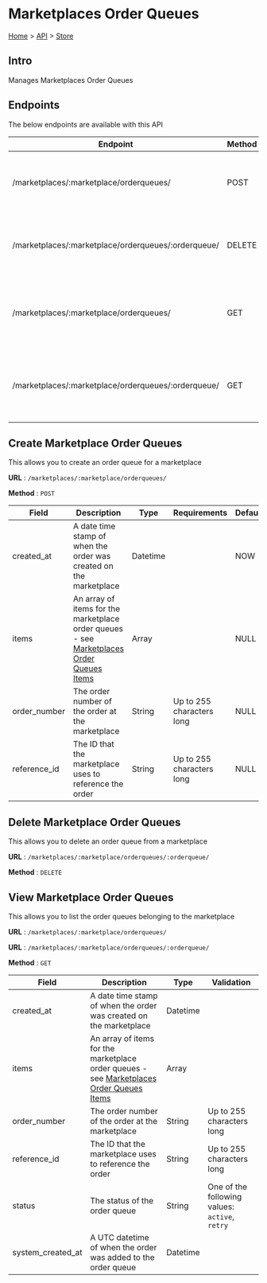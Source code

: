 # Marketplaces Order Queues
[Home](../../index.md) > [API](../index.md) > [Store](index.md)
## Intro
Manages Marketplaces Order Queues
## Endpoints
The below endpoints are available with this API

| Endpoint | Method | Description | |
| --- | --- | --- | --- |
| /marketplaces/:marketplace/orderqueues/ | POST | This allows you to create an order queue for a marketplace | [Details](#create-marketplace-order-queues) |
| /marketplaces/:marketplace/orderqueues/:orderqueue/ | DELETE | This allows you to delete an order queue from a marketplace | [Details](#delete-marketplace-order-queues) |
| /marketplaces/:marketplace/orderqueues/ | GET | This allows you to list the order queues belonging to the marketplace | [Details](#view-marketplace-order-queues) |
| /marketplaces/:marketplace/orderqueues/:orderqueue/ | GET | This allows you to list the order queues belonging to the marketplace | [Details](#view-marketplace-order-queues) |

## Create Marketplace Order Queues
This allows you to create an order queue for a marketplace

**URL** : `/marketplaces/:marketplace/orderqueues/`

**Method** : `POST`

| Field | Description | Type | Requirements | Default | Required? | Conditional? |
| --- | --- | --- | --- | --- | --- | --- |
| created_at | A date time stamp of when the order was created on the marketplace | Datetime |  | NOW | N | N |
| items | An array of items for the marketplace order queues - see [Marketplaces Order Queues Items](Marketplaces_Order_Queues_Items.md#create-marketplaces-order-queues-items) | Array |  | NULL | N | N |
| order_number | The order number of the order at the marketplace | String | Up to 255 characters long | NULL | Y | N |
| reference_id | The ID that the marketplace uses to reference the order | String | Up to 255 characters long | NULL | Y | N |

## Delete Marketplace Order Queues
This allows you to delete an order queue from a marketplace

**URL** : `/marketplaces/:marketplace/orderqueues/:orderqueue/`

**Method** : `DELETE`

## View Marketplace Order Queues
This allows you to list the order queues belonging to the marketplace

**URL** : `/marketplaces/:marketplace/orderqueues/`

**URL** : `/marketplaces/:marketplace/orderqueues/:orderqueue/`

**Method** : `GET`

| Field | Description | Type | Validation |
| --- | --- | --- | --- |
| created_at | A date time stamp of when the order was created on the marketplace | Datetime |  |
| items | An array of items for the marketplace order queues - see [Marketplaces Order Queues Items](Marketplaces_Order_Queues_Items.md#view-marketplaces-order-queues-items) | Array |  |
| order_number | The order number of the order at the marketplace | String | Up to 255 characters long |
| reference_id | The ID that the marketplace uses to reference the order | String | Up to 255 characters long |
| status | The status of the order queue | String | One of the following values: `active`, `retry` |
| system_created_at | A UTC datetime of when the order was added to the order queue | Datetime |  |
